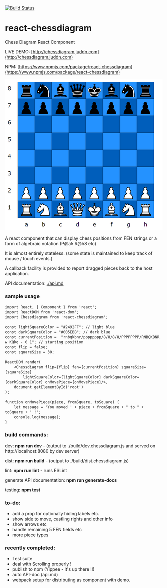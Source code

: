 [![Build Status](https://travis-ci.org/jniemann66/react-chessdiagram.svg?branch=master)](https://travis-ci.org/jniemann66/react-chessdiagram)

# react-chessdiagram
Chess Diagram React Component

LIVE DEMO: [http://chessdiagram.juddn.com](http://chessdiagram.juddn.com)

NPM: [https://www.npmjs.com/package/react-chessdiagram](https://www.npmjs.com/package/react-chessdiagram)

![screenshot](./screenshot.PNG)

A react component that can display chess positions from FEN strings or a form of algebraic notation (P@a5 R@h8 etc)

It is almost entirely stateless. (some state is maintained to keep track of mouse / touch events.)

A callback facility is provided to report dragged pieces back to the host application.

API documentation: [./api.md](./api.md)

### sample usage

	import React, { Component } from 'react';
	import ReactDOM from 'react-dom';	
    import Chessdiagram from 'react-chessdiagram';
	
	const lightSquareColor = "#2492FF"; // light blue
	const darkSquareColor = "#005EBB"; // dark blue
	const currentPosition =  "rnbqkbnr/pppppppp/8/8/8/8/PPPPPPPP/RNBQKBNR w KQkq - 0 1"; // starting position
	const flip = false;
	const squareSize = 30;

	ReactDOM.render(
		<Chessdiagram flip={flip} fen={currentPosition} squareSize={squareSize} 
        	lightSquareColor={lightSquareColor} darkSquareColor={darkSquareColor} onMovePiece={onMovePiece}/>,
  		document.getElementById('root')
	);

	function onMovePiece(piece, fromSquare, toSquare) {
		let message = 'You moved ' + piece + fromSquare + " to " + toSquare + ' !';
		console.log(message);
	}

### build commands:

dev: **npm run dev** - (output to ./build/dev.chessdiagram.js and served on http://localhost:8080 by dev server)

dist: **npm run build** - (output to ./build/dist.chessdiagram.js)

lint: **npm run lint** - runs ESLint

generate API documentation: **npm run generate-docs**

testing: **npm test**

### to-do: 

- add a prop for optionally hiding labels etc.
- show side to move, castling rights and other info
- show arrows etc
- handle remaining 5 FEN fields etc
- more piece types


### recently completed:
- Test suite
- deal with Scrolling properly !
- publish to npm (Yippee - it's up there !!)
- auto API-doc (api.md)
- webpack setup for distributing as component with demo.


